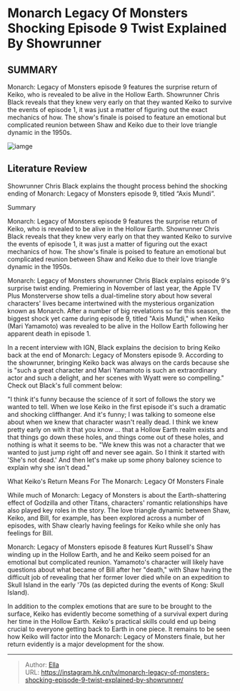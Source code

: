 # Monarch Legacy Of Monsters  Shocking Episode 9 Twist Explained By Showrunner


## SUMMARY 



  Monarch: Legacy of Monsters episode 9 features the surprise return of Keiko, who is revealed to be alive in the Hollow Earth.   Showrunner Chris Black reveals that they knew very early on that they wanted Keiko to survive the events of episode 1, it was just a matter of figuring out the exact mechanics of how.   The show&#39;s finale is poised to feature an emotional but complicated reunion between Shaw and Keiko due to their love triangle dynamic in the 1950s.  

![iamge](https://static1.srcdn.com/wordpress/wp-content/uploads/2024/01/anna-sawai-as-cate-in-monarch_-legacy-of-monsters-episode-9.jpg)

## Literature Review
Showrunner Chris Black explains the thought process behind the shocking ending of Monarch: Legacy of Monsters episode 9, titled “Axis Mundi”.





Summary

  Monarch: Legacy of Monsters episode 9 features the surprise return of Keiko, who is revealed to be alive in the Hollow Earth.   Showrunner Chris Black reveals that they knew very early on that they wanted Keiko to survive the events of episode 1, it was just a matter of figuring out the exact mechanics of how.   The show&#39;s finale is poised to feature an emotional but complicated reunion between Shaw and Keiko due to their love triangle dynamic in the 1950s.  







Monarch: Legacy of Monsters showrunner Chris Black explains episode 9&#39;s surprise twist ending. Premiering in November of last year, the Apple TV Plus Monsterverse show tells a dual-timeline story about how several characters&#39; lives became intertwined with the mysterious organization known as Monarch. After a number of big revelations so far this season, the biggest shock yet came during episode 9, titled &#34;Axis Mundi,&#34; when Keiko (Mari Yamamoto) was revealed to be alive in the Hollow Earth following her apparent death in episode 1.​​​​​​

In a recent interview with IGN, Black explains the decision to bring Keiko back at the end of Monarch: Legacy of Monsters episode 9. According to the showrunner, bringing Keiko back was always on the cards because she is &#34;such a great character and Mari Yamamoto is such an extraordinary actor and such a delight, and her scenes with Wyatt were so compelling.&#34; Check out Black&#39;s full comment below:


&#34;I think it&#39;s funny because the science of it sort of follows the story we wanted to tell. When we lose Keiko in the first episode it&#39;s such a dramatic and shocking cliffhanger. And it&#39;s funny; I was talking to someone else about when we knew that character wasn&#39;t really dead. I think we knew pretty early on with it that you know … that a Hollow Earth realm exists and that things go down these holes, and things come out of these holes, and nothing is what it seems to be.
&#34;We knew this was not a character that we wanted to just jump right off and never see again. So I think it started with &#39;She&#39;s not dead.&#39; And then let&#39;s make up some phony baloney science to explain why she isn&#39;t dead.&#34;





  


 What Keiko&#39;s Return Means For The Monarch: Legacy Of Monsters Finale 
          

While much of Monarch: Legacy of Monsters is about the Earth-shattering effect of Godzilla and other Titans, characters&#39; romantic relationships have also played key roles in the story. The love triangle dynamic between Shaw, Keiko, and Bill, for example, has been explored across a number of episodes, with Shaw clearly having feelings for Keiko while she only has feelings for Bill. 

Monarch: Legacy of Monsters episode 8 features Kurt Russell&#39;s Shaw winding up in the Hollow Earth, and he and Keiko seem poised for an emotional but complicated reunion. Yamamoto&#39;s character will likely have questions about what became of Bill after her &#34;death,&#34; with Shaw having the difficult job of revealing that her former lover died while on an expedition to Skull Island in the early &#39;70s (as depicted during the events of Kong: Skull Island).




In addition to the complex emotions that are sure to be brought to the surface, Keiko has evidently become something of a survival expert during her time in the Hollow Earth. Keiko&#39;s practical skills could end up being crucial to everyone getting back to Earth in one piece. It remains to be seen how Keiko will factor into the Monarch: Legacy of Monsters finale, but her return evidently is a major development for the show.



---

> Author: [Ella](https://instagram.hk.cn/)  
> URL: https://instagram.hk.cn/tv/monarch-legacy-of-monsters-shocking-episode-9-twist-explained-by-showrunner/  


